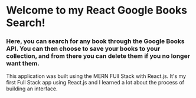 # Welcome to my React Google Books Search!

### Here, you can search for any book through the Google Books API. You can then choose to save your books to your collection, and from there you can delete them if you no longer want them. 

This application was built using the MERN FUll Stack with React.js. It's my first Full Stack app using React.js and I learned a lot about the process of building an interface. 
